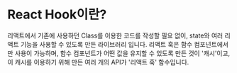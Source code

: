 # React Hook이란?
리액트에서 기존에 사용하던 Class를 이용한 코드를 작성할 필요 없이, state와 여러 리액트 기능을 사용할 수 있도록 만든 라이브러리 입니다. 리액트 훅은 함수 컴포넌트에서만 사용이 가능하며, 함수 컴포넌트가 어떤 값을 유지할 수 있도록 만든 것이 '캐시'이고, 이 캐시를 이용하기 위해 만든 여러 개의 API가 '리액트 훅' 함수입니다.